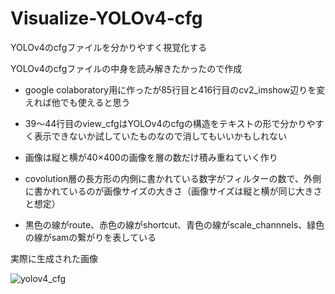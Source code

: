 # Visualize-YOLOv4-cfg
YOLOv4のcfgファイルを分かりやすく視覚化する

YOLOv4のcfgファイルの中身を読み解きたかったので作成

- google colaboratory用に作ったが85行目と416行目のcv2_imshow辺りを変えれば他でも使えると思う

- 39～44行目のview_cfgはYOLOv4のcfgの構造をテキストの形で分かりやすく表示できないか試していたものなので消してもいいかもしれない

- 画像は縦と横が40×400の画像を層の数だけ積み重ねていく作り
- covolution層の長方形の内側に書かれている数字がフィルターの数で、外側に書かれているのが画像サイズの大きさ（画像サイズは縦と横が同じ大きさと想定）
- 黒色の線がroute、赤色の線がshortcut、青色の線がscale_channnels、緑色の線がsamの繋がりを表している

実際に生成された画像

![yolov4_cfg](https://user-images.githubusercontent.com/79752527/148653545-9cf5db19-f769-48a1-a0f3-6056257e9fdc.png)
